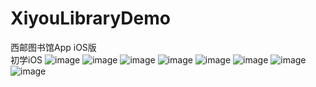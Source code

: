 # XiyouLibraryDemo
西邮图书馆App iOS版  
初学iOS
![image](https://github.com/Menrol/XiyouLibraryDemo/raw/master/images/QQ20170304-162956@2x.png)
![image](https://github.com/Menrol/XiyouLibraryDemo/raw/master/images/QQ20170304-163133@2x.png)
![image](https://github.com/Menrol/XiyouLibraryDemo/raw/master/images/25E177D4-766F-4D97-B25F-F7E2B64DE569.png)
![image](https://github.com/Menrol/XiyouLibraryDemo/raw/master/images/QQ20170304-163151@2x.png)
![image](https://github.com/Menrol/XiyouLibraryDemo/raw/master/images/QQ20170304-163159@2x.png)
![image](https://github.com/Menrol/XiyouLibraryDemo/raw/master/images/C839496B-202C-4B40-8C8A-2F3542EAE940.png)
![image](https://github.com/Menrol/XiyouLibraryDemo/raw/master/images/8600721B-C803-4600-9F0B-3128EDEAA10F.png)
![image](https://github.com/Menrol/XiyouLibraryDemo/raw/master/images/QQ20170304-163530@2x.png)
